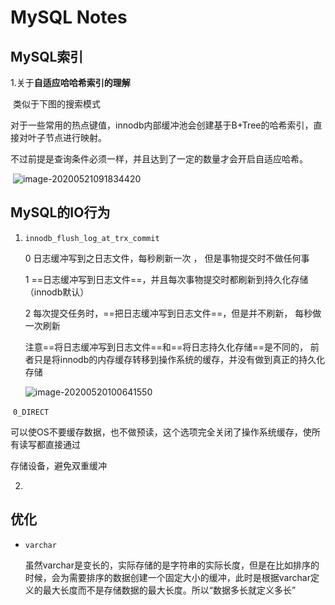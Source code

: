 # MySQL Notes

## MySQL索引

1.关于**自适应哈哈希索引的理解**

​	类似于下图的搜索模式

​	对于一些常用的热点键值，innodb内部缓冲池会创建基于B+Tree的哈希索引，直接对叶子节点进行映射。

​	不过前提是查询条件必须一样，并且达到了一定的数量才会开启自适应哈希。

​		![image-20200521091834420](E:\Typora\imgs\image-20200521091834420.png)



## MySQL的IO行为

 1. ``innodb_flush_log_at_trx_commit``

    0  日志缓冲写到之日志文件，每秒刷新一次 ， 但是事物提交时不做任何事

    1  ==日志缓冲写到日志文件==，并且每次事物提交时都刷新到持久化存储（innodb默认）

    2 每次提交任务时，==把日志缓冲写到日志文件==，但是并不刷新， 每秒做一次刷新

    注意==将日志缓冲写到日志文件==和==将日志持久化存储==是不同的， 前者只是将innodb的内存缓存转移到操作系统的缓存，并没有做到真正的持久化存储

    ![image-20200520100641550](C:\Users\XXX\AppData\Roaming\Typora\typora-user-images\image-20200520100641550.png)

​	``0_DIRECT`` 

​	可以使OS不要缓存数据，也不做预读，这个选项完全关闭了操作系统缓存，使所有读写都直接通过

存储设备，避免双重缓冲	

2.



## 优化

- ``varchar``

  虽然varchar是变长的，实际存储的是字符串的实际长度，但是在比如排序的时候，会为需要排序的数据创建一个固定大小的缓冲，此时是根据varchar定义的最大长度而不是存储数据的最大长度。所以“数据多长就定义多长”
